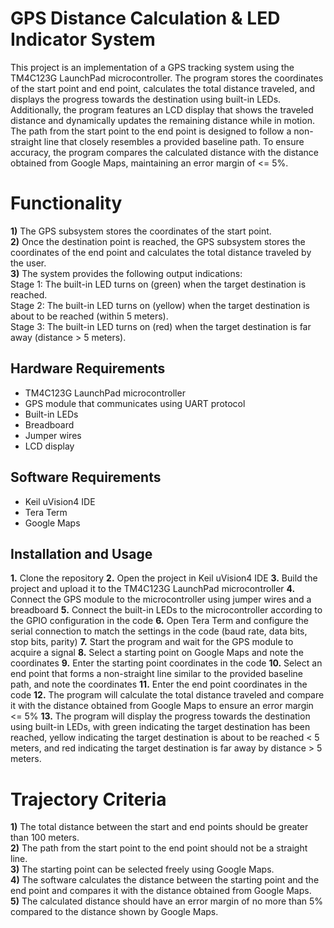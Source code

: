 # **GPS Distance Calculation & LED Indicator System**
This project is an implementation of a GPS tracking system using the TM4C123G LaunchPad microcontroller. The program stores the coordinates of the start point and end point, calculates the total distance traveled, and displays the progress towards the destination using built-in LEDs. Additionally, the program features an LCD display that shows the traveled distance and dynamically updates the remaining distance while in motion. The path from the start point to the end point is designed to follow a non-straight line that closely resembles a provided baseline path. To ensure accuracy, the program compares the calculated distance with the distance obtained from Google Maps, maintaining an error margin of <= 5%.


# **Functionality**

**1)** The GPS subsystem stores the coordinates of the start point.  
**2)** Once the destination point is reached, the GPS subsystem stores the coordinates of the end point and calculates the total distance traveled by the user.  
**3)** The system provides the following output indications:  
Stage 1: The built-in LED turns on (green) when the target destination is reached.  
Stage 2: The built-in LED turns on (yellow) when the target destination is about to be reached (within 5 meters).  
Stage 3: The built-in LED turns on (red) when the target destination is far away (distance > 5 meters).

## **Hardware Requirements**
- TM4C123G LaunchPad microcontroller
- GPS module that communicates using UART protocol
- Built-in LEDs
- Breadboard
- Jumper wires
- LCD display

## **Software Requirements**
- Keil uVision4 IDE
- Tera Term
- Google Maps

## **Installation and Usage**
**1.** Clone the repository
**2.** Open the project in Keil uVision4 IDE
**3.** Build the project and upload it to the TM4C123G LaunchPad microcontroller
**4.** Connect the GPS module to the microcontroller using jumper wires and a breadboard
**5.** Connect the built-in LEDs to the microcontroller according to the GPIO configuration in the code
**6.** Open Tera Term and configure the serial connection to match the settings in the code (baud rate, data bits, stop bits, parity)
**7.** Start the program and wait for the GPS module to acquire a signal
**8.** Select a starting point on Google Maps and note the coordinates
**9.** Enter the starting point coordinates in the code
**10.** Select an end point that forms a non-straight line similar to the provided baseline path, and note the coordinates
**11.** Enter the end point coordinates in the code
**12.** The program will calculate the total distance traveled and compare it with the distance obtained from Google Maps to ensure an error margin <= 5%
**13.** The program will display the progress towards the destination using built-in LEDs, with green indicating the target destination has been reached, yellow indicating the target destination is about to be reached < 5 meters, and red indicating the target destination is far away by distance > 5 meters.


# **Trajectory Criteria**

**1)** The total distance between the start and end points should be greater than 100 meters.  
**2)** The path from the start point to the end point should not be a straight line.  
**3)** The starting point can be selected freely using Google Maps.  
**4)** The software calculates the distance between the starting point and the end point and compares it with the distance obtained from Google Maps.  
**5)** The calculated distance should have an error margin of no more than 5% compared to the distance shown by Google Maps.
